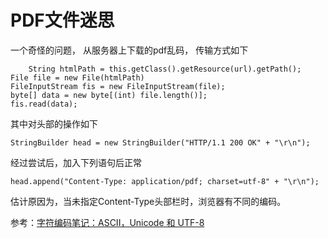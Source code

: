 # PDF文件迷思
一个奇怪的问题， 从服务器上下载的pdf乱码， 传输方式如下

		String htmlPath = this.getClass().getResource(url).getPath();
	File file = new File(htmlPath)
	FileInputStream fis = new FileInputStream(file);
	byte[] data = new byte[(int) file.length()];
	fis.read(data);
其中对头部的操作如下

	StringBuilder head = new StringBuilder("HTTP/1.1 200 OK" + "\r\n");
经过尝试后，加入下列语句后正常

	head.append("Content-Type: application/pdf; charset=utf-8" + "\r\n");
估计原因为，当未指定Content-Type头部栏时，浏览器有不同的编码。

参考：[字符编码笔记：ASCII，Unicode 和 UTF-8](http://www.ruanyifeng.com/blog/2007/10/ascii_unicode_and_utf-8.html)
